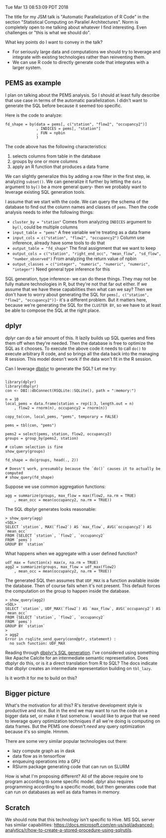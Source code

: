 Tue Mar 13 08:53:09 PDT 2018

The title for my JSM talk is "Automatic Parallelization of R Code" in the
section "Statistical Computing on Parallel Architectures". Norm is
completely open to me talking about whatever I find interesting. Even
challenges or "this is what we should do".

What key points do I want to convey in the talk?

- For seriously large data and computations we should try to leverage
  and integrate with existing technologies rather than reinventing them.
- We can use R code to directly generate code that integrates with
  a larger system.

## PEMS as example

I plan on talking about the PEMS analysis. So I should at least fully
describe that use case in terms of the automatic parallelization.
I didn't want to generate the SQL before because it seemed too
specific. 

Here is the code to analyze:

```{R}
fd_shape = by(data = pems[, c("station", "flow2", "occupancy2")]
              , INDICES = pems[, "station"]
              , FUN = npbin
              )
```

The code above has the following characteristics: 

1. selects columns from table in the database
2. groups by one or more columns
3. apply an R function that produces a data frame

We can slightly generalize this by adding a row filter in the first step,
ie. analyzing `subset()`. We can generalize it further by letting the
`data` argument to `by()` be a more general query- then we probably want to
leverage existing SQL generation tools. 

I assume that we start with the code. We can query the schema of the
database to find out the column names and classes of `pems`.  Then the code
analysis needs to infer the following things:

- `cluster_by = "station"`
      Comes from analyzing `INDICES` argument to `by()`, could be multiple columns
- `input_table = "pems"`
      A free variable we're treating as a data frame
- `input_cols = c("station", "flow2", "occupancy2")`
      Column use inference, already have some tools to do that
- `output_table = "fd_shape"`
      The final assignment that we want to keep
- `output_cols = c("station", "right_end_occ", "mean_flow", "sd_flow", "number_observed")`
      From analyzing the return value of npbin
- `output_classes = c("integer", "numeric", "numeric", "numeric", "integer")`
      Need general type inference for this

SQL generation, type inference- we can do these things. They may not be
fully mature technologies in R, but they're not that far out either. If we
assume that we have these capabilities then what can we say? Then we don't
have to worry about generating the SQL for `pems[, c("station", "flow2",
"occupancy2")]`- it's a different problem. But it matters here, because
we're generating the SQL for the `CLUSTER BY`, so we have to at least be
able to compose the SQL at the right place.


## dplyr

dplyr can do a fair amount of this. It lazily builds up SQL queries and
fires them off when they're needed. Then the database is free to optimize
the SQL as it chooses. To execute the above code it needs to
call `do()` to execute arbitrary R code, and so brings all the data back
into the managing R session. This model doesn't work if the data won't fit
in the R session.

Can I leverage [dbplyr](http://dbplyr.tidyverse.org/articles/dbplyr.html)
to generate the SQL? Let me try:

```{R}

library(dplyr)
library(dbplyr)
con <- DBI::dbConnect(RSQLite::SQLite(), path = ":memory:")

n = 10
local_pems = data.frame(station = rep(1:3, length.out = n)
    , flow2 = rnorm(n), occupancy2 = rnorm(n))

copy_to(con, local_pems, "pems", temporary = FALSE)

pems = tbl(con, "pems")

pems2 = select(pems, station, flow2, occupancy2)
groups = group_by(pems2, station)

# column selection is fine
show_query(groups)

fd_shape = do(groups, head(., 2))

# Doesn't work, presumably because the `do()` causes it to actually be computed
# show_query(fd_shape)
```

Suppose we use common aggregation functions:

```{R}
agg = summarize(groups, max_flow = max(flow2, na.rm = TRUE)
    , mean_occ = mean(occupancy2, na.rm = TRUE))
```

The SQL dbplyr generates looks reasonable:

```
> show_query(agg)
<SQL>
SELECT `station`, MAX(`flow2`) AS `max_flow`, AVG(`occupancy2`) AS
`mean_occ`
FROM (SELECT `station`, `flow2`, `occupancy2`
FROM `pems`)
GROUP BY `station`
```

What happens when we aggregate with a user defined function?


```{R}
udf_max = function(x) max(x, na.rm = TRUE)
agg2 = summarize(groups, max_flow = udf_max(flow2)
    , mean_occ = mean(occupancy2, na.rm = TRUE))
```

The generated SQL then assumes that `UDF_MAX` is a function available
inside the database. Then of course fails when it's not present. This
default forces the computation on the group to happen inside the database.

```
> show_query(agg2)
<SQL>
SELECT `station`, UDF_MAX(`flow2`) AS `max_flow`, AVG(`occupancy2`) AS
`mean_occ`
FROM (SELECT `station`, `flow2`, `occupancy2`
FROM `pems`)
GROUP BY `station`
>
> agg2
Error in rsqlite_send_query(conn@ptr, statement) :
  no such function: UDF_MAX
```

Reading through [dbplyr's SQL
generation](http://dbplyr.tidyverse.org/articles/sql-translation.html#behind-the-scenes).
I've considered using something like Apache Calcite for an intermediate
semantic representation. Does dbplyr do this, or is it a direct translation
from R to SQL? The docs indicate that dbplyr creates an intermediate
representation building on `tbl_lazy`.

Is it worth it for me to build on this?

## Bigger picture

What's the motivation for all this? R's iterative development style is
productive and nice. But in the end we may want to run the code on a bigger
data set, or make it fast somehow. I would like to argue that we need to
leverage query optimization techniques if all we're doing is computing on
data frames. But the PEMS one doesn't _need_ any query optimization because
it's so simple. Hmmm.

There are some very similar popular technologies out there:
- lazy compute graph as in dask
- data flow as in tensorflow
- enqueuing operations into a GPU
- RSlurm package generating code that can run on SLURM

How is what I'm proposing different? All of the above require one to
program according to some specific model.
dplyr also requires programming according to a specific model, but then
generates code that can run on databases as well as data frames in memory.



## Scratch

We should note that this technology isn't specific to Hive. MS SQL server has
similar capabilities:
https://docs.microsoft.com/en-us/sql/advanced-analytics/r/how-to-create-a-stored-procedure-using-sqlrutils.
